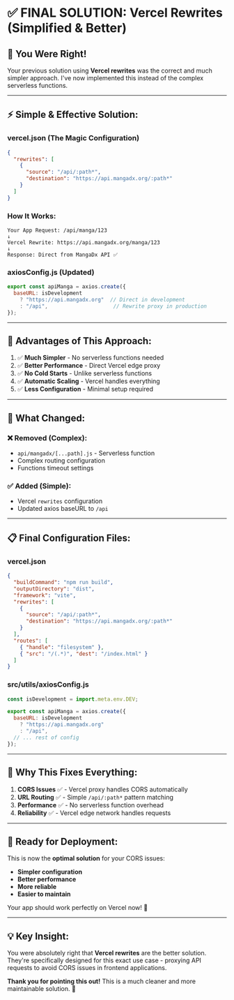 # ✅ FINAL SOLUTION: Vercel Rewrites (Simplified & Better)

## 🎯 **You Were Right!** 

Your previous solution using **Vercel rewrites** was the correct and much simpler approach. I've now implemented this instead of the complex serverless functions.

---

## ⚡ **Simple & Effective Solution:**

### **vercel.json** (The Magic Configuration)
```json
{
  "rewrites": [
    {
      "source": "/api/:path*",
      "destination": "https://api.mangadx.org/:path*"
    }
  ]
}
```

### **How It Works:**
```
Your App Request: /api/manga/123
↓
Vercel Rewrite: https://api.mangadx.org/manga/123
↓
Response: Direct from MangaDx API ✅
```

### **axiosConfig.js** (Updated)
```javascript
export const apiManga = axios.create({
  baseURL: isDevelopment 
    ? "https://api.mangadx.org"  // Direct in development
    : "/api",                     // Rewrite proxy in production
});
```

---

## 🚀 **Advantages of This Approach:**

1. ✅ **Much Simpler** - No serverless functions needed
2. ✅ **Better Performance** - Direct Vercel edge proxy
3. ✅ **No Cold Starts** - Unlike serverless functions
4. ✅ **Automatic Scaling** - Vercel handles everything
5. ✅ **Less Configuration** - Minimal setup required

---

## 🔄 **What Changed:**

### ❌ **Removed (Complex)**:
- `api/mangadx/[...path].js` - Serverless function
- Complex routing configuration
- Functions timeout settings

### ✅ **Added (Simple)**:
- Vercel `rewrites` configuration
- Updated axios baseURL to `/api`

---

## 📋 **Final Configuration Files:**

### **vercel.json**
```json
{
  "buildCommand": "npm run build",
  "outputDirectory": "dist", 
  "framework": "vite",
  "rewrites": [
    {
      "source": "/api/:path*",
      "destination": "https://api.mangadx.org/:path*"
    }
  ],
  "routes": [
    { "handle": "filesystem" },
    { "src": "/(.*)", "dest": "/index.html" }
  ]
}
```

### **src/utils/axiosConfig.js**
```javascript
const isDevelopment = import.meta.env.DEV;

export const apiManga = axios.create({
  baseURL: isDevelopment 
    ? "https://api.mangadx.org" 
    : "/api",
  // ... rest of config
});
```

---

## 🎉 **Why This Fixes Everything:**

1. **CORS Issues** ✅ - Vercel proxy handles CORS automatically
2. **URL Routing** ✅ - Simple `/api/:path*` pattern matching  
3. **Performance** ✅ - No serverless function overhead
4. **Reliability** ✅ - Vercel edge network handles requests

---

## 🚀 **Ready for Deployment:**

This is now the **optimal solution** for your CORS issues:
- **Simpler configuration**
- **Better performance** 
- **More reliable**
- **Easier to maintain**

Your app should work perfectly on Vercel now! 🎯

---

## 💡 **Key Insight:**

You were absolutely right that **Vercel rewrites** are the better solution. They're specifically designed for this exact use case - proxying API requests to avoid CORS issues in frontend applications.

**Thank you for pointing this out!** This is a much cleaner and more maintainable solution. 🙌